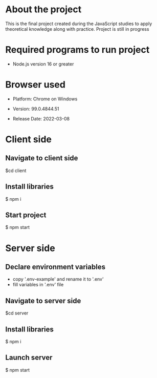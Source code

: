 # About the project

This is the final project created during the JavaScript studies to apply theoretical knowledge along with practice. Project is still in progress


# Required programs to run project

* Node.js version 16 or greater

# Browser used

* Platform:  Chrome on Windows

* Version: 99.0.4844.51

* Release Date: 2022-03-08

# Client side
## Navigate to client side

$cd client

## Install libraries

$ npm i

## Start project

$ npm start

# Server side
## Declare environment variables

* copy '.env-example' and rename it to '.env'
* fill variables in '.env' file

## Navigate to server side

$cd server

## Install libraries

$ npm i

## Launch server

$ npm start
